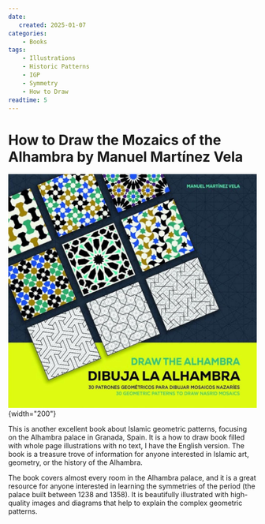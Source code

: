 ```yaml
---
date:
   created: 2025-01-07
categories:
    - Books
tags:
    - Illustrations
    - Historic Patterns
    - IGP
    - Symmetry
    - How to Draw
readtime: 5
---
```



# How to Draw the Mozaics of the Alhambra by Manuel Martínez Vela

![cover](../assets/book_covers_and_pages/how_to_draw_alhambra.jpg){width="200"}

<!-- more -->

This is another excellent book about Islamic geometric patterns, focusing on the Alhambra palace in Granada, Spain. It is a how to draw book filled with whole page illustrations with no text, I have the English version. The book is a treasure trove of information for anyone interested in Islamic art, geometry, or the history of the Alhambra.

The book covers almost every room in the Alhambra palace, and it is a great resource for anyone interested in learning the symmetries of the period (the palace built between 1238 and 1358). It is beautifully illustrated with high-quality images and diagrams that help to explain the complex geometric patterns.